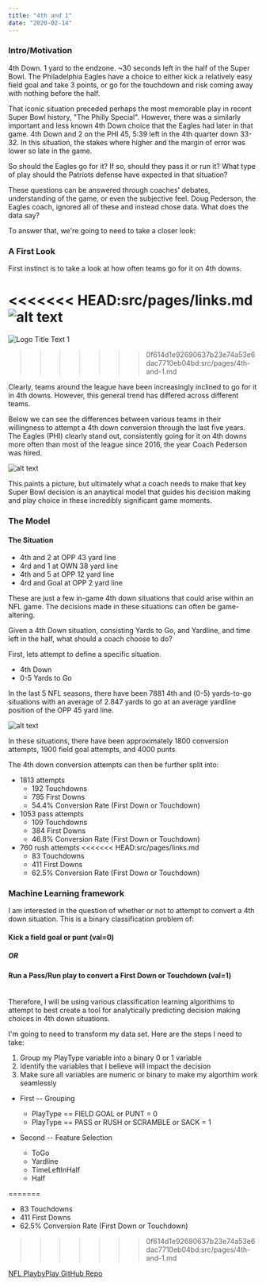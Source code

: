 ```yaml
---
title: "4th and 1"
date: "2020-02-14"
---
```


### Intro/Motivation

4th Down. 1 yard to the endzone. ~30 seconds left in the half of the Super Bowl. The Philadelphia Eagles have a choice to either kick a relatively easy field goal and take 3 points, or go for the touchdown and risk coming away with nothing before the half.

That iconic situation preceded perhaps the most memorable play in recent Super Bowl history, "The Philly Special". However, there was a similarly important and less known 4th Down choice that the Eagles had later in that game. 4th Down and 2 on the PHI 45, 5:39 left in the 4th quarter down 33-32. In this situation, the stakes where higher and the margin of error was lower so late in the game.

So should the Eagles go for it? If so, should they pass it or run it? What type of play should the Patriots defense have expected in that situation?

These questions can be answered through coaches' debates, understanding of the game, or even the subjective feel. Doug Pederson, the Eagles coach, ignored all of these and instead chose data. What does the data say?

To answer that, we're going to need to take a closer look:

### A First Look

First instinct is to take a look at how often teams go for it on 4th downs.

<<<<<<< HEAD:src/pages/links.md
![alt text](/Plots/4thdownatt_barplot.png "Logo Title Text 1")
=======
![Logo Title Text 1](/Plots/4thdownatt_barplot.png)
>>>>>>> 0f614d1e92690637b23e74a53e6dac7710eb04bd:src/pages/4th-and-1.md

Clearly, teams around the league have been increasingly inclined to go for it in 4th downs. However, this general trend has differed across different teams.

Below we can see the differences between various teams in their willingness to attempt a 4th down conversion through the last five years. The Eagles (PHI) clearly stand out, consistently going for it on 4th downs more often than most of the league since 2016, the year Coach Pederson was hired.

![alt text](/Plots/4thdownatt_heatmap.png "Logo Title Text 1")

This paints a picture, but ultimately what a coach needs to make that key Super Bowl decision is an anaytical model that guides his decision making and play choice in these incredibly significant game moments.

### The Model

#### The Situation

- 4th and 2 at OPP 43 yard line
- 4rd and 1 at OWN 38 yard line
- 4th and 5 at OPP 12 yard line
- 4rd and Goal at OPP 2 yard line

These are just a few in-game 4th down situations that could arise within an NFL game. The decisions made in these situations can often be game-altering.

Given a 4th Down situation, consisting Yards to Go, and Yardline, and time left in the half, what should a coach choose to do?

First, lets attempt to define a specific situation.

- 4th Down
- 0-5 Yards to Go

In the last 5 NFL seasons, there have been 7881 4th and (0-5) yards-to-go situations with an average of 2.847 yards to go at an average yardline position of the OPP 45 yard line.

![alt text](/Plots/FootballField1.png "Logo Title Text 1")

In these situations, there have been approximately 1800 conversion attempts, 1900 field goal attempts, and 4000 punts

The 4th down conversion attempts can then be further split into:

- 1813 attempts
  - 192 Touchdowns
  - 795 First Downs
  - 54.4% Conversion Rate (First Down or Touchdown)
- 1053 pass attempts
  - 109 Touchdowns
  - 384 First Downs
  - 46.8% Conversion Rate (First Down or Touchdown)
- 760 rush attempts
<<<<<<< HEAD:src/pages/links.md
    - 83 Touchdowns
    - 411 First Downs
    - 62.5% Conversion Rate (First Down or Touchdown)

### Machine Learning framework

I am interested in the question of whether or not to attempt to convert a 4th down situation. This is a binary classification problem of:

#### Kick a field goal or punt (val=0)
##### OR
#### Run a Pass/Run play to convert a First Down or Touchdown (val=1)  
&nbsp;  
Therefore, I will be using various classification learning algorithims to attempt to best create a tool for analytically predicting decision making choices in 4th down situations. 

I'm going to need to transform my data set. Here are the steps I need to take:

1) Group my PlayType variable into a binary 0 or 1 variable
2) Identify the variables that I believe will impact the decision
3) Make sure all variables are numeric or binary to make my algorthim work seamlessly

- First -- Grouping
    - PlayType == FIELD GOAL or PUNT = 0
    - PlayType == PASS or RUSH or SCRAMBLE or SACK = 1

- Second -- Feature Selection
    - ToGo
    - Yardline
    - TimeLeftInHalf
    - Half













=======
  - 83 Touchdowns
  - 411 First Downs
  - 62.5% Conversion Rate (First Down or Touchdown)
>>>>>>> 0f614d1e92690637b23e74a53e6dac7710eb04bd:src/pages/4th-and-1.md

[NFL PlaybyPlay GitHub Repo](https://github.com/shahv1057/NFL_PBP)
